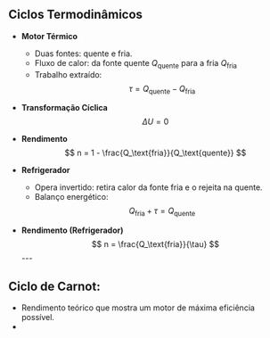 ## Ciclos Termodinâmicos

- **Motor Térmico**  
  - Duas fontes: quente e fria.  
  - Fluxo de calor: da fonte quente $Q_\text{quente}$ para a fria $Q_\text{fria}$  
  - Trabalho extraído:  
    $$
    \tau = Q_\text{quente} - Q_\text{fria}
    $$

- **Transformação Cíclica**  
  $$
  \Delta U = 0
  $$

- **Rendimento**  
  $$
  n = 1 - \frac{Q_\text{fria}}{Q_\text{quente}}
  $$

- **Refrigerador**  
  - Opera invertido: retira calor da fonte fria e o rejeita na quente.  
  - Balanço energético:  
    $$
    Q_\text{fria} + \tau = Q_\text{quente}
    $$

- **Rendimento (Refrigerador)**  
  $$
  n = \frac{Q_\text{fria}}{\tau}
  $$---

## Ciclo de Carnot:

- Rendimento teórico que mostra um motor de máxima eficiência possível. 
- 
